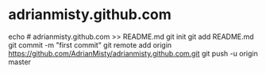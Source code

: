 # adrianmisty.github.com
echo # adrianmisty.github.com >> README.md
git init
git add README.md
git commit -m "first commit"
git remote add origin https://github.com/AdrianMisty/adrianmisty.github.com.git
git push -u origin master
